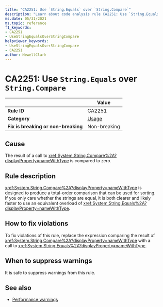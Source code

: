 ```yaml
---
title: "CA2251: Use `String.Equals` over `String.Compare`"
description: "Learn about code analysis rule CA2251: Use `String.Equals` over `String.Compare`"
ms.date: 05/31/2021
ms.topic: reference
f1_keywords:
- CA2251
- UseStringEqualsOverStringCompare
helpviewer_keywords:
- UseStringEqualsOverStringCompare
- CA2251
author: NewellClark
---
```

# CA2251: Use `String.Equals` over `String.Compare`

| | Value |
|-|-|
| **Rule ID** |CA2251|
| **Category** |[Usage](usage-warnings.md)|
| **Fix is breaking or non-breaking** |Non-breaking|

## Cause

The result of a call to <xref:System.String.Compare%2A?displayProperty=nameWithType> is compared to zero.

## Rule description

<xref:System.String.Compare%2A?displayProperty=nameWithType> is designed to produce a total-order comparison that can be used for sorting. If you only care whether the strings are equal, it is both clearer and likely faster to use an equivalent overload of <xref:System.String.Equals%2A?displayProperty=nameWithType>.

## How to fix violations

To fix violations of this rule, replace the expression comparing the result of <xref:System.String.Compare%2A?displayProperty=nameWithType> with a call to <xref:System.String.Equals%2A?displayProperty=nameWithType>.

## When to suppress warnings

It is safe to suppress warnings from this rule.

## See also

- [Performance warnings](performance-warnings.md)
